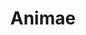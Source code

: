 ---
pid: mx207
title: Animae
location_transcription: 2213 Hobson St. South 18
coordinates: "[-75.237348553026, 39.923039928882]"
zipcode: '19144'
gen_neighborhood: Northwest Philadelphia
neighborhood: Germantown
outside_phl: 
age: '11'
age_range: 6-13
instagram: 
image_file_name: mx_207.jpg
proposal_transcription: 
topic: Pop Culture
topic_summary: 0, 0
type: Other No Form
keywords_other: 
credit: Samira Wallace
image_labels: 
twitter: 
facebook: 
permalink: "/monuments/mx207/"
layout: item-page
---